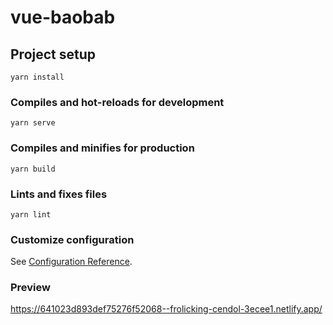 # vue-baobab

## Project setup
```
yarn install
```

### Compiles and hot-reloads for development
```
yarn serve
```

### Compiles and minifies for production
```
yarn build
```

### Lints and fixes files
```
yarn lint
```

### Customize configuration
See [Configuration Reference](https://cli.vuejs.org/config/).



### Preview

https://641023d893def75276f52068--frolicking-cendol-3ecee1.netlify.app/